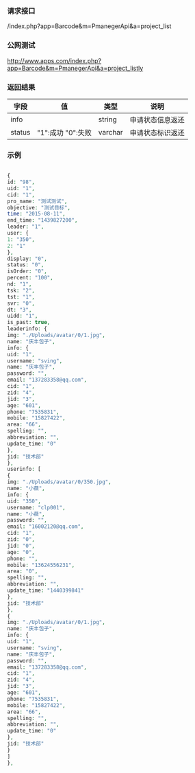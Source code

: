 ### **请求接口**
/index.php?app=Barcode&m=PmanegerApi&a=project_list



### **公网测试**
http://www.apps.com/index.php?app=Barcode&m=PmanegerApi&a=project_listly

### **返回结果**
|字段        |值          |类型    |说明        |
| ---------  |--------    |-------- |--------  |
|info|       |string    |申请状态信息返还   |
|status| "1":成功 "0":失败    |varchar  |申请状态标识返还      |


### **示例**
````php

{
id: "98",
uid: "1",
cid: "1",
pro_name: "测试测试",
objective: "测试目标",
time: "2015-08-11",
end_time: "1439827200",
leader: "1",
user: {
1: "350",
2: "1"
},
display: "0",
status: "0",
isOrder: "0",
percent: "100",
nd: "1",
tsk: "2",
tst: "1",
svr: "0",
dt: "3",
uidd: "1",
is_past: true,
leaderinfo: {
img: "./Uploads/avatar/0/1.jpg",
name: "庆丰包子",
info: {
uid: "1",
username: "sving",
name: "庆丰包子",
password: "",
email: "137283358@qq.com",
cid: "1",
zid: "4",
jid: "3",
age: "601",
phone: "7535831",
mobile: "15827422",
area: "66",
spelling: "",
abbreviation: "",
update_time: "0"
},
jid: "技术部"
},
userinfo: [
{
img: "./Uploads/avatar/0/350.jpg",
name: "小薇",
info: {
uid: "350",
username: "clp001",
name: "小薇",
password: "",
email: "16002120@qq.com",
cid: "1",
zid: "0",
jid: "0",
age: "0",
phone: "",
mobile: "13624556231",
area: "0",
spelling: "",
abbreviation: "",
update_time: "1440399841"
},
jid: "技术部"
},
{
img: "./Uploads/avatar/0/1.jpg",
name: "庆丰包子",
info: {
uid: "1",
username: "sving",
name: "庆丰包子",
password: "",
email: "137283358@qq.com",
cid: "1",
zid: "4",
jid: "3",
age: "601",
phone: "7535831",
mobile: "15827422",
area: "66",
spelling: "",
abbreviation: "",
update_time: "0"
},
jid: "技术部"
}
]
},